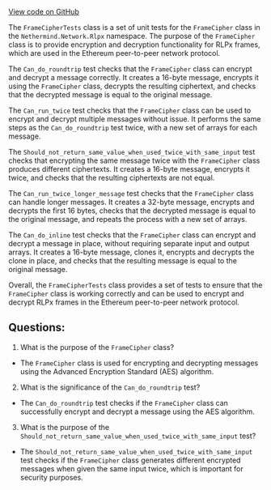 [View code on GitHub](https://github.com/NethermindEth/nethermind/src/Nethermind/Nethermind.Network.Test/Rlpx/FrameCipherTests.cs)

The `FrameCipherTests` class is a set of unit tests for the `FrameCipher` class in the `Nethermind.Network.Rlpx` namespace. The purpose of the `FrameCipher` class is to provide encryption and decryption functionality for RLPx frames, which are used in the Ethereum peer-to-peer network protocol. 

The `Can_do_roundtrip` test checks that the `FrameCipher` class can encrypt and decrypt a message correctly. It creates a 16-byte message, encrypts it using the `FrameCipher` class, decrypts the resulting ciphertext, and checks that the decrypted message is equal to the original message. 

The `Can_run_twice` test checks that the `FrameCipher` class can be used to encrypt and decrypt multiple messages without issue. It performs the same steps as the `Can_do_roundtrip` test twice, with a new set of arrays for each message. 

The `Should_not_return_same_value_when_used_twice_with_same_input` test checks that encrypting the same message twice with the `FrameCipher` class produces different ciphertexts. It creates a 16-byte message, encrypts it twice, and checks that the resulting ciphertexts are not equal. 

The `Can_run_twice_longer_message` test checks that the `FrameCipher` class can handle longer messages. It creates a 32-byte message, encrypts and decrypts the first 16 bytes, checks that the decrypted message is equal to the original message, and repeats the process with a new set of arrays. 

The `Can_do_inline` test checks that the `FrameCipher` class can encrypt and decrypt a message in place, without requiring separate input and output arrays. It creates a 16-byte message, clones it, encrypts and decrypts the clone in place, and checks that the resulting message is equal to the original message. 

Overall, the `FrameCipherTests` class provides a set of tests to ensure that the `FrameCipher` class is working correctly and can be used to encrypt and decrypt RLPx frames in the Ethereum peer-to-peer network protocol.
## Questions: 
 1. What is the purpose of the `FrameCipher` class?
- The `FrameCipher` class is used for encrypting and decrypting messages using the Advanced Encryption Standard (AES) algorithm.

2. What is the significance of the `Can_do_roundtrip` test?
- The `Can_do_roundtrip` test checks if the `FrameCipher` class can successfully encrypt and decrypt a message using the AES algorithm.

3. What is the purpose of the `Should_not_return_same_value_when_used_twice_with_same_input` test?
- The `Should_not_return_same_value_when_used_twice_with_same_input` test checks if the `FrameCipher` class generates different encrypted messages when given the same input twice, which is important for security purposes.